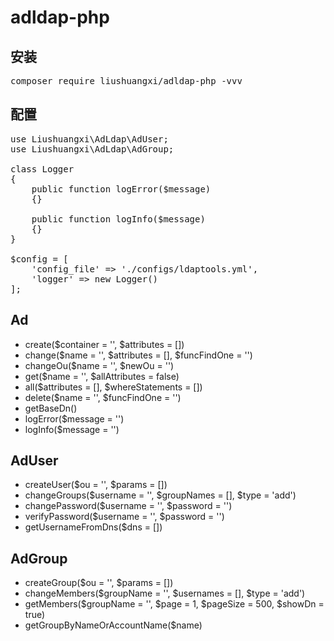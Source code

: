 # adldap-php

## 安装
<pre>
composer require liushuangxi/adldap-php -vvv
</pre>

## 配置
<pre>
use Liushuangxi\AdLdap\AdUser;
use Liushuangxi\AdLdap\AdGroup;

class Logger
{
    public function logError($message)
    {}

    public function logInfo($message)
    {}
}

$config = [
    'config_file' => './configs/ldaptools.yml',
    'logger' => new Logger()
];
</pre>

## Ad
* create($container = '', $attributes = [])
* change($name = '', $attributes = [], $funcFindOne = '')
* changeOu($name = '', $newOu = '')
* get($name = '', $allAttributes = false)
* all($attributes = [], $whereStatements = [])
* delete($name = '', $funcFindOne = '')
* getBaseDn()
* logError($message = '')
* logInfo($message = '')

## AdUser
* createUser($ou = '', $params = [])
* changeGroups($username = '', $groupNames = [], $type = 'add')
* changePassword($username = '', $password = '')
* verifyPassword($username = '', $password = '')
* getUsernameFromDns($dns = [])

## AdGroup
* createGroup($ou = '', $params = [])
* changeMembers($groupName = '', $usernames = [], $type = 'add')
* getMembers($groupName = '', $page = 1, $pageSize = 500, $showDn = true)
* getGroupByNameOrAccountName($name)